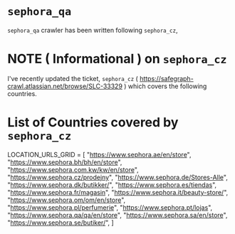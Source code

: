 # `sephora_qa`
`sephora_qa` crawler has been written following `sephora_cz`,


# NOTE ( Informational ) on `sephora_cz`

I've recently updated the ticket, `sephora_cz` ( https://safegraph-crawl.atlassian.net/browse/SLC-33329 ) which covers the following countries. 

# List of Countries covered by `sephora_cz`

LOCATION_URLS_GRID = [
    "https://www.sephora.ae/en/store",
    "https://www.sephora.bh/bh/en/store",
    "https://www.sephora.com.kw/kw/en/store",
    "https://www.sephora.cz/prodejny",
    "https://www.sephora.de/Stores-Alle",
    "https://www.sephora.dk/butikker/",
    "https://www.sephora.es/tiendas",
    "https://www.sephora.fr/magasin",
    "https://www.sephora.it/beauty-store/",
    "https://www.sephora.om/om/en/store",
    "https://www.sephora.pl/perfumerie",
    "https://www.sephora.pt/lojas",
    "https://www.sephora.qa/qa/en/store",
    "https://www.sephora.sa/en/store",
    "https://www.sephora.se/butiker/",
] 

